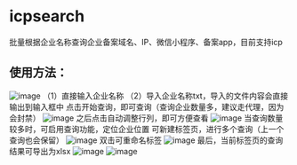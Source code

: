 # icpsearch
批量根据企业名称查询企业备案域名、IP、微信小程序、备案app，目前支持icp


## 使用方法： ##

![image](https://github.com/user-attachments/assets/12b4d9a0-8697-4201-9fdd-053aee61e721)
（1）直接输入企业名称
（2）导入企业名称txt，导入的文件内容会直接输出到输入框中
点击开始查询，即可查询（查询企业数量多，建议走代理，因为会封禁）
![image](https://github.com/user-attachments/assets/6176d9ff-9f96-4c6b-be59-56c4c71487ca)
之后点击自动调整行列，即可方便查看
![image](https://github.com/user-attachments/assets/a93f476c-cdd9-4e0a-8a17-982157ce9618)
当查询数量较多时，可启用查询功能，定位企业位置
可新建标签页，进行多个查询（上一个查询也会保留）
![image](https://github.com/user-attachments/assets/d6c64239-3e4e-41c4-885d-86bcb13a66ac)
双击可重命名标签
![image](https://github.com/user-attachments/assets/e7977a75-3729-4d0a-a9f7-b998d1c39c8c)
最后，当前标签页的查询结果可导出为xlsx
![image](https://github.com/user-attachments/assets/62556e67-51ec-4625-94a5-f2c19a577550)
![image](https://github.com/user-attachments/assets/abef3beb-851d-487e-beb8-d6e3f1098d0e)




